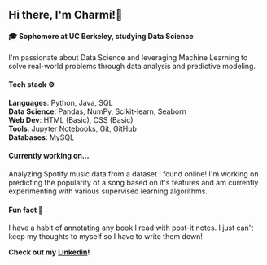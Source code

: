 ## Hi there, I'm Charmi!👋
#### 🎓 Sophomore at UC Berkeley, studying Data Science
I'm passionate about Data Science and leveraging Machine Learning to solve real-world problems through data analysis and predictive modeling.

#### Tech stack ⚙️
**Languages**: Python, Java, SQL\
**Data Science**: Pandas, NumPy, Scikit-learn, Seaborn\
**Web Dev**: HTML (Basic), CSS (Basic)\
**Tools**: Jupyter Notebooks, Git, GitHub\
**Databases**: MySQL

#### Currently working on...
Analyzing Spotify music data from a dataset I found online! I'm working on predicting the popularity of a song based on it's features and am currently experimenting with various supervised learning algorithms.

#### Fun fact 🌟
I have a habit of annotating any book I read with post-it notes. I just can't keep my thoughts to myself so I have to write them down!

**Check out my [Linkedin](https://www.linkedin.com/in/charmibuddaluru/)!**
